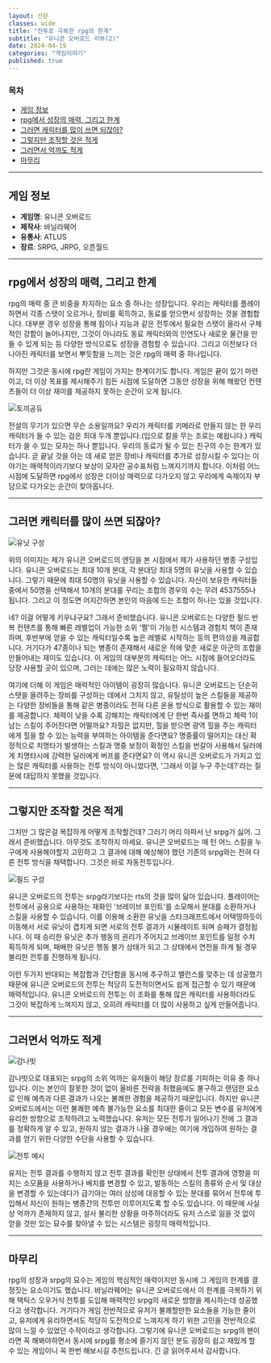 ```yaml
---
layout: 산문
classes: wide
title: "전투로 극복한 rpg의 한계"
subtitle: "유니콘 오버로드 리뷰(2)"
date: 2024-04-19
categories: "게임이야기"
published: true
---
```


### 목차

- [게임 정보](#게임-정보)
- [rpg에서 성장의 매력, 그리고 한계](#rpg에서-성장의-매력-그리고-한계)
- [그러면 캐릭터를 많이 쓰면 되잖아?](#그러면-캐릭터를-많이-쓰면-되잖아)
- [그렇지만 조작할 것은 적게](#그렇지만-조작할-것은-적게)
- [그러면서 억까도 적게](#그러면서-억까도-적게)
- [마무리](#마무리)

---

## 게임 정보

- **게임명**: 유니콘 오버로드
- **제작사**: 바닐라웨어
- **유통사**: ATLUS
- **장르**: SRPG, JRPG, 오픈월드

---

## rpg에서 성장의 매력, 그리고 한계

rpg의 매력 중 큰 비중을 차지하는 요소 중 하나는 성장입니다. 우리는 캐릭터를 플레이 하면서 각종 스탯이 오르거나, 장비를 획득하고, 동료를 얻으면서 성장하는 것을 경험합니다. 대부분 경우 성장을 통해 힘이나 지능과 같은 전투에서 필요한 스탯이 올라서 구체적인 강함이 늘어나지만, 그것이 아니라도 동료 캐릭터와의 인연도나 새로운 물건을 만들 수 있게 되는 등 다양한 방식으로도 성장을 경험할 수 있습니다. 그리고 이전보다 더 나아진 캐릭터를 보면서 뿌듯함을 느끼는 것은 rpg의 매력 중 하나입니다.

하지만 그것은 동시에 rpg란 게임이 가지는 한계이기도 합니다. 게임은 끝이 있기 마련이고, 더 이상 목표를 제시해주기 힘든 시점에 도달하면 그동안 성장을 위해 해왔던 컨텐츠들이 더 이상 재미를 제공하지 못하는 순간이 오게 됩니다.

![토끼공듀](https://i.namu.wiki/i/RuVq_fIkWuGcG9lq9h_ugJYQO9EyYLRYVZlNH2FRqkOFDaQ9CeqeHjQr0h5dCE1djxbJCsA8bsfXX4tZ3L_qgg.webp)

전설의 무기가 있으면 무슨 소용일까요? 우리가 캐릭터를 키메라로 만들지 않는 한 우리 캐릭터가 들 수 있는 검은 최대 두개 뿐입니다.(입으로 칼을 무는 조로는 예욉니다.) 캐릭터가 쓸 수 있는 모자는 하나 뿐입니다. 우리의 동료가 될 수 있는 친구의 수는 한계가 있습니다. 곧 끝날 것을 아는 데 새로 얻은 장비나 캐릭터를 추가로 성장시킬 수 있다는 이야기는 매력적이라기보다 보상이 모자란 공수표처럼 느껴지기까지 합니다. 이처럼 어느 시점에 도달하면 rpg에서 성장은 더이상 매력으로 다가오지 않고 우리에게 숙제이자 부담으로 다가오는 순간이 찾아옵니다.

---

## 그러면 캐릭터를 많이 쓰면 되잖아?

![유닛 구성](https://kaestro.github.io/docs/images/전투로%20극복한%20rpg의%20한계/유닛%20리스트.jpg)

위의 이미지는 제가 유니콘 오버로드의 엔딩을 본 시점에서 제가 사용하던 병종 구성입니다. 유니콘 오버로드는 최대 10개 분대, 각 분대당 최대 5명의 유닛을 사용할 수 있습니다. 그렇기 때문에 최대 50명의 유닛을 사용할 수 있습니다. 자신이 보유한 캐릭터들 중에서 50명을 선택해서 10개의 분대를 꾸리는 조합의 경우의 수는 무려 4537555나 됩니다. 그리고 이 정도면 어지간하면 본인의 마음에 드는 조합이 하나는 있을 것입니다.

네? 이걸 어떻게 키우냐구요? 그래서 준비했습니다. 유니콘 오버로드는 다양한 필드 반복 컨텐츠를 통해 빠른 레벨업이 가능한 소위 '쩔'이 가능한 시스템과 경험치 책이 존재하며, 후반부에 얻을 수 있는 캐릭터일수록 높은 레벨로 시작하는 등의 편의성을 제공합니다. 거기다가 47종이나 되는 병종이 존재해서 새로운 적에 맞춘 새로운 아군의 조합을 만들어내는 재미도 있습니다. 이 게임의 대부분의 캐릭터는 어느 시점에 들어오더라도 당장 사용할 곳이 있으며, 그러는 데에는 많은 노력이 필요하지 않습니다.

여기에 더해 이 게임은 매력적인 아이템이 굉장히 많습니다. 유니콘 오버로드는 단순히 스탯을 올려주는 장비를 구성하는 데에서 그치지 않고, 유틸성이 높은 스킬들을 제공하는 다양한 장비들을 통해 같은 병종이라도 전혀 다른 운용 방식으로 활용할 수 있는 재미를 제공합니다. 체력이 낮을 수록 강해지는 캐릭터에게 단 한번 즉사를 면하고 체력 1이 남는 스킬이 주어진다면 어떨까요? 자힐은 없지만, 힐을 받으면 광역 힐을 주는 캐릭터에게 힐을 할 수 있는 능력을 부여하는 아이템을 준다면요? 명중률이 떨어지는 대신 확정적으로 치명타가 발생하는 스킬과 명중 보정이 확정인 스킬을 번갈아 사용해서 딜러에게 치명타시에 강력한 딜러에게 버프를 준다면요? 이 역시 유니콘 오버로드가 가지고 있는 많은 캐릭터를 사용하는 전투 방식이 아니었다면, '그래서 이걸 누구 주는데?'라는 질문에 대답하지 못했을 것입니다.

---

## 그렇지만 조작할 것은 적게

그치만 그 많은걸 복잡하게 어떻게 조작할건데? 그러기 머리 아파서 난 srpg가 싫어. 그래서 준비했습니다. 아무것도 조작하지 마세요. 유니콘 오버로드는 매 턴 어느 스킬을 누구에게 사용해야할지 고민하고 그 결과에 대해 예상해야 했던 기존의 srpg와는 전혀 다른 전투 방식을 채택합니다. 그것은 바로 자동전투입니다.

![필드 구성](https://kaestro.github.io/docs/images/전투로%20극복한%20rpg의%20한계/필드%20구성.jpg)

유니콘 오버로드의 전투는 srpg라기보다는 rts의 것을 많이 닮아 있습니다. 플레이어는 전투에서 공용으로 사용하는 재화인 '브레이브 포인트'를 소모해서 분대를 소환하거나 스킬을 사용할 수 있습니다. 이를 이용해 소환한 유닛을 스타크래프트에서 어택땅하듯이 이동해서 서로 유닛이 겹치게 되면 서로의 전투 결과가 시뮬레이트 되며 승패가 결정됩니다. 이 때 승리한 유닛은 추가 행동의 권리가 주어지고 브레이브 포인트를 일정 수치 획득하게 되며, 패배한 유닛은 행동 불가 상태가 되고 그 상태에서 연전을 하게 될 경우 불리한 전투를 진행하게 됩니다.

이런 두가지 반대되는 복잡함과 간단함을 동시에 추구하고 밸런스를 맞추는 데 성공했기 때문에 유니콘 오버로드의 전투는 적당히 도전적이면서도 쉽게 접근할 수 있기 때문에 매력적입니다. 유니콘 오버로드의 전투는 이 조화를 통해 많은 캐릭터를 사용하더라도 그것이 복잡하게 느껴지지 않고, 오히려 캐릭터를 더 많이 사용하고 싶게 만들어줍니다.

---

## 그러면서 억까도 적게

![감나빗](https://img3.ruliweb.com/data/review/2016/10m/xcm/xcm_06.jpg)

감나빗으로 대표되는 srpg의 소위 억까는 유저들이 해당 장르를 기피하는 이유 중 하나입니다. 이는 본인이 잘못한 것이 없이 올바른 전략을 취했음에도 불구하고 랜덤한 요소로 인해 예측과 다른 결과가 나오는 불쾌한 경험을 제공하기 때문입니다. 하지만 유니콘 오버로드에서는 이런 불쾌한 예측 불가능한 요소를 최대한 줄이고 모든 변수를 유저에게 유리한 방향으로 조작하려고 노력했습니다. 유저는 모든 전투가 일어나기 전에 그 결과를 정확하게 알 수 있고, 원하지 않는 결과가 나올 경우에는 여기에 개입하여 원하는 결과를 얻기 위한 다양한 수단을 사용할 수 있습니다.

![전투 예시](https://kaestro.github.io/images/전투로%20극복한%20rpg의%20한계/전투%20예시.jpg)

유저는 전투 결과를 수행하지 않고 전투 결과를 확인한 상태에서 전투 결과에 영향을 미치는 소모품을 사용하거나 배치를 변경할 수 있고, 발동하는 스킬의 종류와 순서 및 대상을 변경할 수 있는데다가 급기야는 여러 상성에 대응할 수 있는 분대를 묶어서 전투에 투입해서 자신이 원하는 병종간의 전투만 이루어지도록 할 수도 있습니다. 이 때문에 사실상 억까가 존재하지 않고, 설사 불리한 상황을 마주하더라도 유저 스스로 잃을 것 없이 얻을 것만 있는 묘수를 찾아낼 수 있는 시스템은 굉장히 매력적입니다.

---

## 마무리

rpg의 성장과 srpg의 묘수는 게임의 핵심적인 매력이지만 동시에 그 게임의 한계를 결정짓는 요소이기도 했습니다. 바닐라웨어는 유니콘 오버로드에서 이 한계를 극복하기 위해 택틱스 오우거식 전투를 도입해 매력적인 srpg의 새로운 방향을 제시하는데 성공했다고 생각합니다. 거기다가 게임 전반적으로 유저가 불쾌할만한 요소들을 가능한 줄이고, 유저에게 유리하면서도 적당히 도전적으로 느껴지게 하기 위한 고민을 전반적으로 많이 느낄 수 있었던 수작이라고 생각합니다. 그렇기에 유니콘 오버로드는 srpg의 팬이라면 꼭 해봐야하면서 동시에 srpg를 평소에 즐기지 않던 분도 굉장히 쉽고 재밌게 할 수 있는 게임이니 꼭 한번 해보시길 추천드립니다. 긴 글 읽어주셔서 감사합니다.
